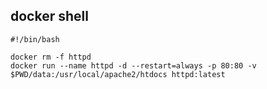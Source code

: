 ## docker shell

```shell
#!/bin/bash

docker rm -f httpd
docker run --name httpd -d --restart=always -p 80:80 -v $PWD/data:/usr/local/apache2/htdocs httpd:latest
```
